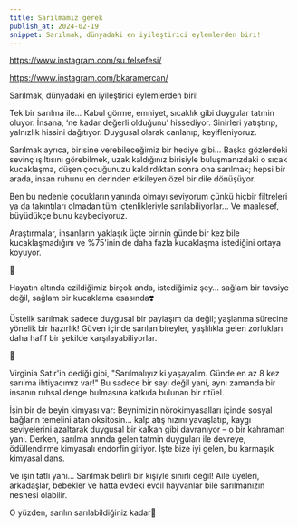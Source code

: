 ```yaml
---
title: Sarılmamız gerek
publish_at: 2024-02-19
snippet: Sarılmak, dünyadaki en iyileştirici eylemlerden biri!
---
```


https://www.instagram.com/su.felsefesi/

https://www.instagram.com/bkaramercan/

Sarılmak, dünyadaki en iyileştirici eylemlerden biri!

Tek bir sarılma ile… Kabul görme, emniyet, sıcaklık gibi duygular tatmin oluyor. İnsana, ‘ne kadar değerli olduğunu’ hissediyor. Sinirleri yatıştırıp, yalnızlık hissini dağıtıyor. Duygusal olarak canlanıp, keyifleniyoruz.

Sarılmak ayrıca, birisine verebileceğimiz bir hediye gibi… Başka gözlerdeki sevinç ışıltısını görebilmek, uzak kaldığınız birisiyle buluşmanızdaki o sıcak kucaklaşma, düşen çocuğunuzu kaldırdıktan sonra ona sarılmak; hepsi bir arada, insan ruhunu en derinden etkileyen özel bir dile dönüşüyor.

Ben bu nedenle çocukların yanında olmayı seviyorum çünkü hiçbir filtreleri ya da takıntıları olmadan tüm içtenlikleriyle sarılabiliyorlar… Ve maalesef, büyüdükçe bunu kaybediyoruz.

Araştırmalar, insanların yaklaşık üçte birinin günde bir kez bile kucaklaşmadığını ve %75'inin de daha fazla kucaklaşma istediğini ortaya koyuyor.

🤗

Hayatın altında ezildiğimiz birçok anda, istediğimiz şey… sağlam bir tavsiye değil, sağlam bir kucaklama esasında❣️

Üstelik sarılmak sadece duygusal bir paylaşım da değil; yaşlanma sürecine yönelik bir hazırlık! Güven içinde sarılan bireyler, yaşlılıkla gelen zorlukları daha hafif bir şekilde karşılayabiliyorlar.

🤗

Virginia Satir'in dediği gibi, "Sarılmalıyız ki yaşayalım. Günde en az 8 kez sarılma ihtiyacımız var!" Bu sadece bir sayı değil yani, aynı zamanda bir insanın ruhsal denge bulmasına katkıda bulunan bir ritüel.

İşin bir de beyin kimyası var: Beynimizin nörokimyasalları içinde sosyal bağların temelini atan oksitosin… kalp atış hızını yavaşlatıp, kaygı seviyelerini azaltarak duygusal bir kalkan gibi davranıyor – o bir kahraman yani. Derken, sarılma anında gelen tatmin duyguları ile devreye, ödüllendirme kimyasalı endorfin giriyor. İşte bize iyi gelen, bu karmaşık kimyasal dans.

Ve işin tatlı yanı… Sarılmak belirli bir kişiyle sınırlı değil! Aile üyeleri, arkadaşlar, bebekler ve hatta evdeki evcil hayvanlar bile sarılmanızın nesnesi olabilir.

O yüzden, sarılın sarılabildiğiniz kadar💙
